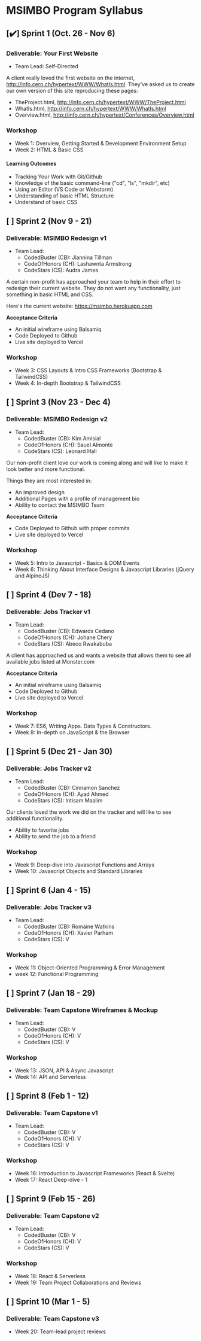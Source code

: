# MSIMBO Program Syllabus

## [✔️] Sprint 1  (Oct. 26 - Nov 6)
### Deliverable: Your First Website
- Team Lead: Self-Directed

A client really loved the first website on the internet, http://info.cern.ch/hypertext/WWW/WhatIs.html. They've asked us to create our own version of this site reproducing these pages:

- TheProject.html, http://info.cern.ch/hypertext/WWW/TheProject.html
- WhatIs.html, http://info.cern.ch/hypertext/WWW/WhatIs.html
- Overview.html, http://info.cern.ch/hypertext/Conferences/Overview.html

### Workshop
- Week 1: Overview, Getting Started & Development Environment Setup 
- Week 2: HTML & Basic CSS

#### Learning Outcomes
- Tracking Your Work with Git/Github
- Knowledge of the basic command-line ("cd", "ls", "mkdir", etc)
- Using an Editor (VS Code or Webstorm)
- Understanding of basic HTML Structure
- Understand of basic CSS

## [ ] Sprint 2  (Nov 9 - 21)
### Deliverable: MSIMBO Redesign v1
- Team Lead: 
    - CodedBuster (CB): Jiannina Tillman
    - CodeOfHonors (CH): Lashawnta Armstrong
    - CodeStars (CS): Audra James

A certain non-profit has approached your team to help in their effort to redesign their current website. They do not want any functionality, just something in basic HTML and CSS.

Here's the current website: https://msimbo.herokuapp.com

**Acceptance Criteria**
- An initial wireframe using Balsamiq
- Code Deployed to Github
- Live site deployed to Vercel

### Workshop
- Week 3: CSS Layouts & Intro CSS Frameworks (Bootstrap & TailwindCSS)
- Week 4: In-depth Bootstrap & TailwindCSS 


## [ ] Sprint 3  (Nov 23 - Dec 4)
### Deliverable: MSIMBO Redesign v2
- Team Lead: 
    - CodedBuster (CB): Kim Amisial 
    - CodeOfHonors (CH): Sauel Almonte
    - CodeStars (CS): Leonard Hall
    
Our non-profit client love our work is coming along and will like to make it look better and more functional.

Things they are most interested in:
- An improved design
- Additional Pages with a profile of management bio
- Ability to contact the MSIMBO Team

**Acceptance Criteria**
- Code Deployed to Github with proper commits
- Live site deployed to Vercel

### Workshop
- Week 5: Intro to Javascript - Basics & DOM Events
- Week 6: Thinking About Interface Designs & Javascript Libraries (jQuery and AlpineJS)

## [ ] Sprint 4 (Dev 7 - 18)
### Deliverable: Jobs Tracker v1
- Team Lead: 
    - CodedBuster (CB): Edwards Cedano  
    - CodeOfHonors (CH): Johane Chery
    - CodeStars (CS): Abeco Rwakabuba

A client has approached us and wants a website that allows them to see all available jobs listed at Monster.com

**Acceptance Criteria**
- An initial wireframe using Balsamiq
- Code Deployed to Github
- Live site deployed to Vercel

### Workshop
- Week 7: ES6, Writing Apps. Data Types & Constructors.
- Week 8: In-depth on JavaScript & the Browser

## [ ] Sprint 5 (Dec 21 - Jan 30)
### Deliverable: Jobs Tracker v2
- Team Lead: 
    - CodedBuster (CB): Cinnamon Sanchez
    - CodeOfHonors (CH): Ayad Ahmed
    - CodeStars (CS): Intisam Maalim

Our clients loved the work we did on the tracker and will like to see additional functionality.

- Ability to favorite jobs
- Ability to send the job to a friend

### Workshop
- Week 9: Deep-dive into Javascript Functions and Arrays
- Week 10: Javascript Objects and Standard Libraries

## [ ] Sprint 6 (Jan 4 - 15)
### Deliverable: Jobs Tracker v3
- Team Lead: 
    - CodedBuster (CB): Romaine Watkins 
    - CodeOfHonors (CH): Xavier Parham
    - CodeStars (CS): V
    
### Workshop
- Week 11: Object-Oriented Programming & Error Management
- week 12: Functional Programming

## [ ] Sprint 7 (Jan 18 - 29)
### Deliverable: Team Capstone Wireframes & Mockup
- Team Lead: 
    - CodedBuster (CB): V
    - CodeOfHonors (CH): V
    - CodeStars (CS): V

### Workshop
- Week 13: JSON, API & Async Javascript
- Week 14: API and Serverless

## [ ] Sprint 8 (Feb 1 - 12)
### Deliverable: Team Capstone v1 
- Team Lead: 
    - CodedBuster (CB): V
    - CodeOfHonors (CH): V
    - CodeStars (CS): V

### Workshop
- Week 16: Introduction to Javascript Frameworks (React & Svelte)
- Week 17: React Deep-dive - 1

## [ ] Sprint 9 (Feb 15 - 26)
### Deliverable: Team Capstone v2
- Team Lead: 
    - CodedBuster (CB): V
    - CodeOfHonors (CH): V
    - CodeStars (CS): V
    
### Workshop
- Week 18: React & Serverless
- Week 19: Team Project Collaborations and Reviews

## [ ] Sprint 10 (Mar 1 - 5)
### Deliverable: Team Capstone v3

- Week 20: Team-lead project reviews

